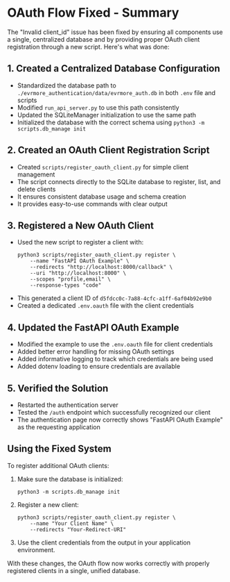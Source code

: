 # OAuth Flow Fixed - Summary

The "Invalid client_id" issue has been fixed by ensuring all components use a single, centralized database and by providing proper OAuth client registration through a new script. Here's what was done:

## 1. Created a Centralized Database Configuration

- Standardized the database path to `./evrmore_authentication/data/evrmore_auth.db` in both `.env` file and scripts
- Modified `run_api_server.py` to use this path consistently
- Updated the SQLiteManager initialization to use the same path
- Initialized the database with the correct schema using `python3 -m scripts.db_manage init`

## 2. Created an OAuth Client Registration Script

- Created `scripts/register_oauth_client.py` for simple client management
- The script connects directly to the SQLite database to register, list, and delete clients
- It ensures consistent database usage and schema creation
- It provides easy-to-use commands with clear output

## 3. Registered a New OAuth Client

- Used the new script to register a client with:
  ```
  python3 scripts/register_oauth_client.py register \
      --name "FastAPI OAuth Example" \
      --redirects "http://localhost:8000/callback" \
      --uri "http://localhost:8000" \
      --scopes "profile,email" \
      --response-types "code"
  ```
- This generated a client ID of `d5fdcc0c-7a88-4cfc-a1ff-6af04b92e9b0`
- Created a dedicated `.env.oauth` file with the client credentials

## 4. Updated the FastAPI OAuth Example

- Modified the example to use the `.env.oauth` file for client credentials
- Added better error handling for missing OAuth settings
- Added informative logging to track which credentials are being used
- Added dotenv loading to ensure credentials are available

## 5. Verified the Solution

- Restarted the authentication server
- Tested the `/auth` endpoint which successfully recognized our client
- The authentication page now correctly shows "FastAPI OAuth Example" as the requesting application

## Using the Fixed System

To register additional OAuth clients:

1. Make sure the database is initialized:
   ```
   python3 -m scripts.db_manage init
   ```

2. Register a new client:
   ```
   python3 scripts/register_oauth_client.py register \
       --name "Your Client Name" \
       --redirects "Your-Redirect-URI"
   ```

3. Use the client credentials from the output in your application environment.

With these changes, the OAuth flow now works correctly with properly registered clients in a single, unified database. 
